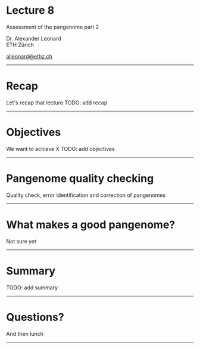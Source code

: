 
[//]: # (Day 3: 11.00am – 12.30am)

# Lecture 8

Assessment of the pangenome part 2

Dr. Alexander Leonard  \
ETH Zürich

[alleonard@ethz.ch](alleonard@ethz.ch)

---
# Recap

Let's recap that lecture
TODO: add recap

---

# Objectives

We want to achieve X
TODO: add objectives

---

# Pangenome quality checking

Quality check, error identification and correction of pangenomes

---

# What makes a good pangenome?

Not sure yet

---

# Summary

TODO: add summary

---

# Questions?

And then lunch

---
